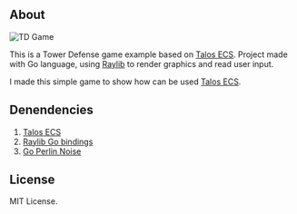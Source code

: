 ## About
![TD Game](https://media.giphy.com/media/3T418nRvjGL4VdskD2/giphy.gif)

This is a Tower Defense game example based on [Talos ECS](https://github.com/OlegDzhuraev/talosecs). Project made with Go language, using [Raylib](https://github.com/raysan5/raylib) to render graphics and read user input.

I made this simple game to show how can be used [Talos ECS](https://github.com/OlegDzhuraev/talosecs).

## Denendencies
1. [Talos ECS](https://github.com/OlegDzhuraev/talosecs)
2. [Raylib Go bindings](https://github.com/gen2brain/raylib-go)
3. [Go Perlin Noise](github.com/aquilax/go-perlin)

## License
MIT License.

